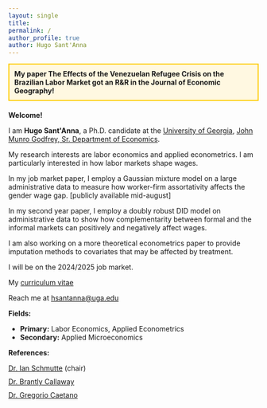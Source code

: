 ```yaml
---
layout: single
title: 
permalink: /
author_profile: true
author: Hugo Sant'Anna
---
```


<div style="border: 2px solid #ffcc00; padding: 10px; background-color: #fff8e1; margin-bottom: 20px;">
  <strong>My paper The Effects of the Venezuelan Refugee Crisis on the Brazilian Labor Market got an R&R in the Journal of Economic Geography!</strong>
</div>

**Welcome!**

I am **Hugo Sant'Anna**, a Ph.D. candidate at the [University of Georgia](https://www.uga.edu/), [John Munro Godfrey, Sr. Department of Economics](https://www.terry.uga.edu/economics/).

My research interests are labor economics and applied econometrics. I am particularly interested in how labor markets shape wages.

In my job market paper, I employ a Gaussian mixture model on a large administrative data to measure how worker-firm assortativity affects the gender wage gap. [publicly available mid-august]

In my second year paper, I employ a doubly robust DID model on administrative data to show how complementarity between formal and the informal markets can positively and negatively affect wages.

I am also working on a more theoretical econometrics paper to provide imputation methods to covariates that may be affected by treatment.

I will be on the 2024/2025 job market.

My <a href="files/hsantannaCV.pdf">curriculum vitae</a>

Reach me at <a href="mailto:hsantanna@uga.edu">hsantanna@uga.edu</a>

**Fields:**

- **Primary:** Labor Economics, Applied Econometrics
- **Secondary:** Applied Microeconomics

**References:**
<div>
  <div style="margin-bottom: 10px;">
    <a href="https://ianschmutte.org/" target="_blank">Dr. Ian Schmutte</a> (chair)<br> 
  </div>
  <div style="margin-bottom: 10px;">
    <a href="https://bcallaway11.github.io/" target="_blank">Dr. Brantly Callaway</a><br>
  </div>
  <div>
    <a href="http://www.gregoriocaetano.net/" target="_blank">Dr. Gregorio Caetano</a><br>
  </div>
</div>

<br>
